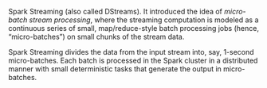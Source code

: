 Spark Streaming (also called DStreams). It introduced the idea of _micro-batch stream processing_, where the streaming computation is modeled as a continuous series of small, map/reduce-style batch processing jobs (hence, “micro-batches”) on small chunks of the stream data.

Spark Streaming divides the data from the input stream into, say, 1-second micro-batches. Each batch is processed in the Spark cluster in a distributed manner with small deterministic tasks that generate the output in micro-batches.